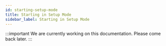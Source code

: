 ```yaml
---
id: starting-setup-mode
title: Starting in Setup Mode
sidebar_label: Starting in Setup Mode
---
```


:::important
We are currently working on this documentation. Please come back later.
:::
